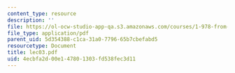 ```yaml
---
content_type: resource
description: ''
file: https://ol-ocw-studio-app-qa.s3.amazonaws.com/courses/1-978-from-nano-to-macro-introduction-to-atomistic-modeling-techniques-january-iap-2007/4ecbfa2d00e147801303fd538fec3d11_lec03.pdf
file_type: application/pdf
parent_uid: 5d354388-c1ca-31a0-7796-65b7cbefabd5
resourcetype: Document
title: lec03.pdf
uid: 4ecbfa2d-00e1-4780-1303-fd538fec3d11
---
```

